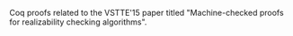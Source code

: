 Coq proofs related to the VSTTE'15 paper titled "Machine-checked proofs for realizability checking algorithms".
